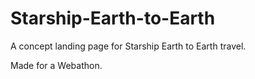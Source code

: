 # Starship-Earth-to-Earth

A concept landing page for Starship Earth to Earth travel.

Made for a Webathon.
